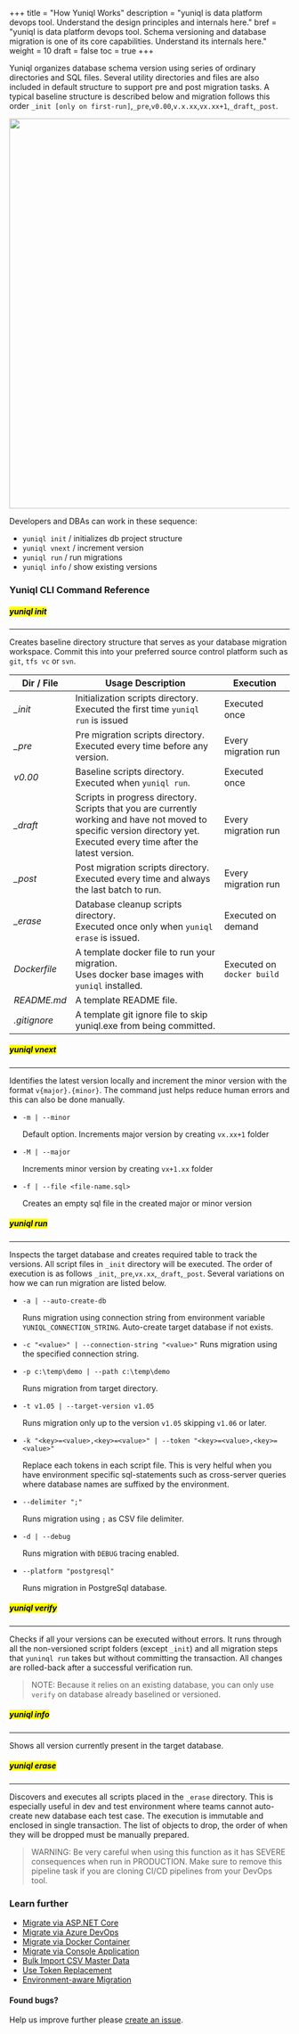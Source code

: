 +++
title = "How Yuniql Works"
description = "yuniql is data platform devops tool. Understand the design principles and internals here."
bref = "yuniql is data platform devops tool. Schema versioning and database migration is one of its core capabilities. Understand its internals here."
weight = 10
draft = false
toc = true
+++

Yuniql organizes database schema version using series of ordinary directories and SQL files. Several utility directories and files are also included in default structure to support pre and post migration tasks. A typical baseline structure is described below and migration follows this order `_init [only on first-run]`,`_pre`,`v0.00`,`v.x.xx`,`vx.xx+1`,`_draft`,`_post`.

<img src="https://github.com/rdagumampan/yuniql/raw/master/assets/wiki-how-it-works-dir.png" width=700/>

Developers and DBAs can work in these sequence:

- `yuniql init` / initializes db project structure
- `yuniql vnext` / increment version
- `yuniql run` / run migrations
- `yuniql info` / show existing versions

### Yuniql CLI Command Reference
##### <mark>yuniql init</mark>
---
Creates baseline directory structure that serves as your database migration workspace. Commit this into your preferred source control platform such as `git`, `tfs vc` or `svn`. 

| Dir / File | Usage Description | Execution |
| --- | --- | --- |
| *_init* | Initialization scripts directory. <br/>Executed the first time `yuniql run` is issued|Executed once |
| *_pre* | Pre migration scripts directory. <br/>Executed every time before any version. | Every migration run |
| *v0.00* | Baseline scripts directory. <br/>Executed when `yuniql run`. | Executed once |
| *_draft* | Scripts in progress directory. <br/>Scripts that you are currently working and have not moved to specific version directory yet. <br/>Executed every time after the latest version. | Every migration run |
| *_post* | Post migration scripts directory. <br/>Executed every time and always the last batch to run. | Every migration run |
| *_erase* | Database cleanup scripts directory. <br/>Executed once only when `yuniql erase` is issued. | Executed on demand |
| *Dockerfile* | A template docker file to run your migration. <br/>Uses docker base images with `yuniql` installed.| Executed on `docker build` |
| *README.md* | A template README file.| |
| *.gitignore* | A template git ignore file to skip yuniql.exe from being committed.| |

##### <mark>yuniql vnext</mark>
---
Identifies the latest version locally and increment the minor version with the format `v{major}.{minor}`. The command just helps reduce human errors and this can also be done manually.

- `-m | --minor`

    Default option. Increments major version by creating `vx.xx+1` folder

- `-M | --major`

    Increments minor version by creating `vx+1.xx` folder

- `-f | --file <file-name.sql>`

    Creates an empty sql file in the created major or minor version

##### <mark>yuniql run</mark>
---
Inspects the target database and creates required table to track the versions. All script files in `_init` directory will be executed. The order of execution is as follows `_init`,`_pre`,`vx.xx`,`_draft`,`_post`. Several variations on how we can run migration are listed below.

 - `-a | --auto-create-db`
 
    Runs migration using connection string from environment variable `YUNIQL_CONNECTION_STRING`.
    Auto-create target database if not exists.


 - `-c "<value>" | --connection-string "<value>"`
    Runs migration using the specified connection string.

 - `-p c:\temp\demo | --path c:\temp\demo`

    Runs migration from target directory.

 - `-t v1.05 | --target-version v1.05`

    Runs migration only up to the version `v1.05` skipping `v1.06` or later.

 - `-k "<key>=<value>,<key>=<value>" | --token "<key>=<value>,<key>=<value>"`

    Replace each tokens in each script file. This is very helful when you have environment specific sql-statements such as cross-server queries where database names are suffixed by the environment.

 - `--delimiter ";"`

    Runs migration using `;` as CSV file delimiter.

 - `-d | --debug`

    Runs migration with `DEBUG` tracing enabled.

 - `--platform "postgresql"`

    Runs migration in PostgreSql database.

##### <mark>yuniql verify</mark>
---

Checks if all your versions can be executed without errors. It runs through all the non-versioned script folders (except `_init`) and all migration steps that `yuninql run` takes but without committing the transaction. All changes are rolled-back after a successful verification run.

>NOTE: Because it relies on an existing database, you can only use `verify` on database already baselined or versioned.

##### <mark>yuniql info</mark>
---

Shows all version currently present in the target database.

##### <mark>yuniql erase</mark>
---

Discovers and executes all scripts placed in the `_erase` directory. This is especially useful in dev and test environment where teams cannot auto-create new database each test case. The execution is immutable and enclosed in single transaction. The list of objects to drop, the order of when they will be dropped must be manually prepared. 

>WARNING: Be very careful when using this function as it has SEVERE consequences when run in PRODUCTION. Make sure to remove this pipeline task if you are cloning CI/CD pipelines from your DevOps tool.

### Learn further

* [Migrate via ASP.NET Core](https://yuniql.io/docs/migrate-via-aspnetcore-application/)
* [Migrate via Azure DevOps](https://yuniql.io/docs/migrate-via-azure-devops-pipelines/)
* [Migrate via Docker Container](https://yuniql.io/docs/migrate-via-docker-container/)
* [Migrate via Console Application](https://yuniql.io/docs/migrate-via-netcore-console-application/)
* [Bulk Import CSV Master Data](https://yuniql.io/docs/bulk-import-csv-master-data/)
* [Use Token Replacement](https://yuniql.io/docs/token-replacement/)
* [Environment-aware Migration](https://yuniql.io/docs/environment-aware-scripts/)

#### Found bugs?

Help us improve further please [create an issue](https://github.com/rdagumampan/yuniql/issues/new).
